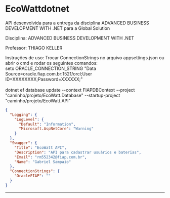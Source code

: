 # EcoWattdotnet
API desenvolvida para a entrega da disciplina ADVANCED BUSINESS DEVELOPMENT WITH .NET para a Global Solution

Disciplina: 
ADVANCED BUSINESS DEVELOPMENT WITH .NET

Professor: 
THIAGO KELLER

Instruções de uso: Trocar ConnectionStrings no arquivo appsettings.json ou abrir o cmd e rodar os seguintes comandos: <br>
setx ORACLE_CONNECTION_STRING "Data Source=oracle.fiap.com.br:1521/orcl;User ID=XXXXXXXX;Password=XXXXXX;" <br><br>
dotnet ef database update --context FIAPDBContext --project "caminho/projeto/EcoWatt.Database" --startup-project "caminho/projeto/EcoWatt.API"



```json
{
  "Logging": {
    "LogLevel": {
      "Default": "Information",
      "Microsoft.AspNetCore": "Warning"
    }
  },
  "Swagger": {
    "Title": "EcoWatt API",
    "Description": "API para cadastrar usuários e baterias",
    "Email": "rm552342@fiap.com.br",
    "Name": "Gabriel Sampaio"
  },
  "ConnectionStrings": {
    "OracleFIAP": ""
  }
}

```
---


